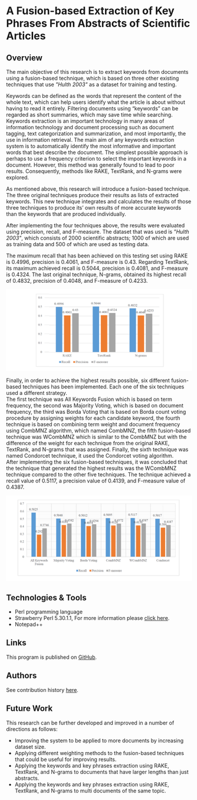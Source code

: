 # A Fusion-based Extraction of Key Phrases From Abstracts of Scientific Articles

## Overview

The main objective of this research is to extract keywords from documents using a fusion-based technique, which is based on three other existing techniques that use *"Hulth 2003"* as a dataset for training and testing. 

Keywords can be defined as the words that represent the content of the whole text, which can help users identify what the article is about without having to read it entirely. Filtering documents using “keywords” can be regarded as short summaries, which may save time while searching. Keywords extraction is an important technology in many areas of information technology and document processing such as document tagging, text categorization and summarization, and most importantly, the use in information retrieval. The main aim of any
keywords extraction system is to automatically identify the most informative and important words that best describe the document. The simplest possible approach is perhaps to use a frequency criterion to select the important keywords in a document. However, this method was generally found to lead to poor results. Consequently, methods like RAKE, TextRank, and N-grams were explored.

As mentioned above, this research will introduce a fusion-based technique. The three original techniques produce their results as lists of extracted keywords. This new technique integrates and calculates the results of those three techniques to produce its’ own results of more accurate keywords than the keywords that are produced individually.

After implementing the four techniques above, the results were evaluated using precision, recall, and F-measure. The dataset that was used is *"Hulth 2003"*, which consists of 2000 scientific abstracts; 1000 of which are used as training data and 500 of which are used as testing data.

The maximum recall that has been achieved on this testing set using RAKE is 0.4996, precision is 0.4061, and F-measure is 0.43. Regarding TextRank, its maximum achieved recall is 0.5044, precision is 0.4081, and F-measure is 0.4324. The last original technique, N-grams, obtained its highest recall of 0.4832, precision of 0.4048, and F-measure of 0.4233. 

![image](./images/3tech.png)

Finally, in order to achieve the highest results possible, six different fusion-based techniques has been implemented. Each one of the six techniques used a different strategy.\
The first technique was All Keywords Fusion which is based on term frequency, the second was Majority Voting, which is based on document frequency, the third was Borda Voting that is based on Borda count voting procedure by assigning weights for each candidate keyword, the fourth technique is based on combining term weight and document frequency using CombMNZ algorithm, which named CombMNZ, the fifth fusion-based technique was WCombMNZ which is similar to the CombMNZ but with the difference of the weight for each technique from the original RAKE, TextRank, and N-grams that was assigned. Finally, the sixth technique was named Condorcet technique, it used the Condorcet voting algorithm.\
After implementing the six fusion-based techniques, it was concluded that the technique that generated the highest results was the WCombMNZ technique compared to the other five techniques. The technique achieved a recall value of 0.5117, a precision value of 0.4139, and F-measure value of 0.4387.

![image](./images/6tech.PNG)


## Technologies & Tools
* Perl programming language
* Strawberry Perl 5.30.1.1, For more information please [click here](http://strawberryperl.com/).
* Notepad++

## Links
This program is published on [GitHub](https://github.com/AmjedAyoub/A-Fusion-based-Extraction-of-Key-Phrases-From-Abstracts-of-Scientific-Articles).

## Authors
See contribution history [here](https://github.com/AmjedAyoub/A-Fusion-based-Extraction-of-Key-Phrases-From-Abstracts-of-Scientific-Articles/graphs/contributors).

## Future Work
This research can be further developed and improved in a number of directions as follows:
* Improving the system to be applied to more documents by increasing dataset size.
* Applying different weighting methods to the fusion-based techniques that could be useful for improving results.
* Applying the keywords and key phrases extraction using RAKE, TextRank, and N-grams to documents that have larger lengths than just abstracts.
* Applying the keywords and key phrases extraction using RAKE, TextRank, and N-grams to multi documents of the same topic.